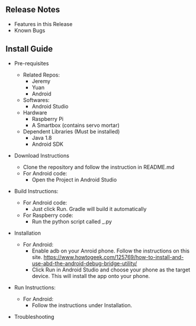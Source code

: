 ## **Release Notes**
* Features in this Release
* Known Bugs

## **Install Guide**

* Pre-requisites
    * Related Repos:
        * Jeremy
        * Yuan
        * Android
    * Softwares:
        * Android Studio
    * Hardware
        * Raspberry Pi
        * A Smartbox (contains servo mortar)
    * Dependent Libraries (Must be installed)
        * Java 1.8
        * Android SDK
* Download Instructions
    * Clone the repository and follow the instruction in README.md
    * For Android code:
        * Open the Project in Android Studio
* Build Instructions:
    * For Android code:
        * Just click Run. Gradle will build it automatically
    * For Raspberry code:
        * Run the python script called _.py
* Installation
    * For Android:
        * Enable adb on your Anroid phone. Follow the instructions on this site. https://www.howtogeek.com/125769/how-to-install-and-use-abd-the-android-debug-bridge-utility/
        * Click Run in Android Studio and choose your phone as the target device. This will install the app onto your phone.

* Run Instructions:
    * For Android:
        * Follow the instructions under Installation.

* Troubleshooting




